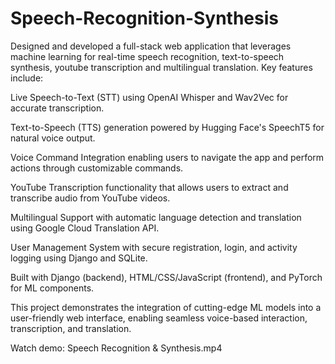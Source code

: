 # Speech-Recognition-Synthesis

Designed and developed a full-stack web application that leverages machine learning for real-time speech recognition, text-to-speech synthesis, youtube transcription and multilingual translation. Key features include:

Live Speech-to-Text (STT) using OpenAI Whisper and Wav2Vec for accurate transcription.

Text-to-Speech (TTS) generation powered by Hugging Face's SpeechT5 for natural voice output.

Voice Command Integration enabling users to navigate the app and perform actions through customizable commands.

YouTube Transcription functionality that allows users to extract and transcribe audio from YouTube videos.

Multilingual Support with automatic language detection and translation using Google Cloud Translation API.

User Management System with secure registration, login, and activity logging using Django and SQLite.

Built with Django (backend), HTML/CSS/JavaScript (frontend), and PyTorch for ML components.

This project demonstrates the integration of cutting-edge ML models into a user-friendly web interface, enabling seamless voice-based interaction, transcription, and translation.

Watch demo: Speech Recognition & Synthesis.mp4

